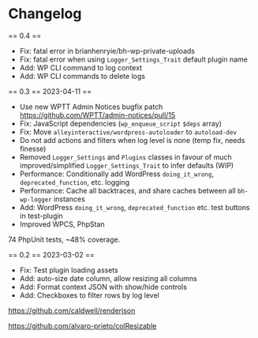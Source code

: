 # Changelog

== 0.4 ==

* Fix: fatal error in brianhenryie/bh-wp-private-uploads
* Fix: fatal error when using `Logger_Settings_Trait` default plugin name
* Add: WP CLI command to log context
* Add: WP CLI commands to delete logs

== 0.3 == 2023-04-11 ==

* Use new WPTT Admin Notices bugfix patch https://github.com/WPTT/admin-notices/pull/15
* Fix: JavaScript dependencies (`wp_enqueue_script` `$deps` array)
* Fix: Move `alleyinteractive/wordpress-autoloader` to `autoload-dev`
* Do not add actions and filters when log level is none (temp fix, needs finesse)
* Removed `Logger_Settings` and `Plugins` classes in favour of much improved/simplified `Logger_Settings_Trait` to infer defaults (WIP)
* Performance: Conditionally add WordPress `doing_it_wrong`, `deprecated_function`, etc. logging
* Performance: Cache all backtraces, and share caches between all `bh-wp-logger` instances
* Add: WordPress `doing_it_wrong`, `deprecated_function` etc. test buttons in test-plugin
* Improved WPCS, PhpStan

74 PhpUnit tests, ~48% coverage.

== 0.2 == 2023-03-02 ==

* Fix: Test plugin loading assets
* Add: auto-size date column, allow resizing all columns
* Add: Format context JSON with show/hide controls
* Add: Checkboxes to filter rows by log level

https://github.com/caldwell/renderjson

https://github.com/alvaro-prieto/colResizable

